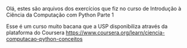 Olá, estes são arquivos dos exercícios que fiz no curso de Introdução à Ciência da Computação com Python Parte 1

Esse é um curso muito bacana que a USP disponibiliza através da plataforma do Coursera
https://www.coursera.org/learn/ciencia-computacao-python-conceitos